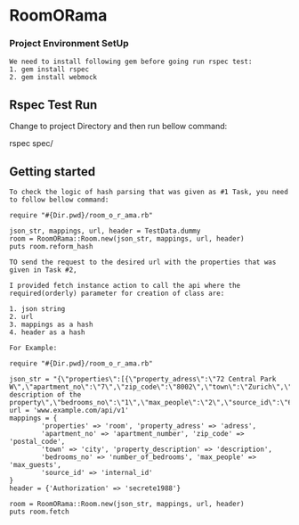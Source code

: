 RoomORama
=========

### Project Environment SetUp
    We need to install following gem before going run rspec test:
    1. gem install rspec
    2. gem install webmock

## Rspec Test Run
   Change to project Directory and then run bellow command:

   rspec spec/

## Getting started
    To check the logic of hash parsing that was given as #1 Task, you need to follow bellow command:

    require "#{Dir.pwd}/room_o_r_ama.rb"

    json_str, mappings, url, header = TestData.dummy
    room = RoomORama::Room.new(json_str, mappings, url, header)
    puts room.reform_hash

    TO send the request to the desired url with the properties that was given in Task #2,

    I provided fetch instance action to call the api where the required(orderly) parameter for creation of class are:

    1. json string
    2. url
    3. mappings as a hash
    4. header as a hash

    For Example:

    require "#{Dir.pwd}/room_o_r_ama.rb"

    json_str = "{\"properties\":[{\"property_adress\":\"72 Central Park W\",\"apartment_no\":\"7\",\"zip_code\":\"8002\",\"town\":\"Zurich\",\"country\":\"Swiss\",\"property_description\":\"fake description of the property\",\"bedrooms_no\":\"1\",\"max_people\":\"2\",\"source_id\":\"68123\"}]}"
    url = 'www.example.com/api/v1'
    mappings = {
            'properties' => 'room', 'property_adress' => 'adress',
            'apartment_no' => 'apartment_number', 'zip_code' => 'postal_code',
            'town' => 'city', 'property_description' => 'description',
            'bedrooms_no' => 'number_of_bedrooms', 'max_people' => 'max_guests',
            'source_id' => 'internal_id'
    }
    header = {'Authorization' => 'secrete1988'}

    room = RoomORama::Room.new(json_str, mappings, url, header)
    puts room.fetch